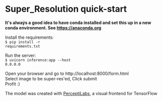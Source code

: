 # Super_Resolution quick-start
<b>It's alwaýs a good idea to have conda installed and set this up in a new conda environment. See https://anaconda.org</b>

Install the requirements:<br>
<code>$ pip install -r requirements.txt</code>

Run the server:<br>
<code>$ uvicorn inference:app --host 0.0.0.0</code>

Open your browser and go to http://localhost:8000/form.html<br>
Select image to be super-res'ed, Click submit<br>
Profit :)

The model was created with <a href="https://perceptilabs.com">PerceptiLabs</a>, a visual frontend for TensorFlow
